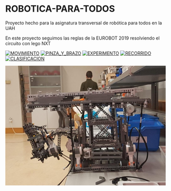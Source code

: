 # ROBOTICA-PARA-TODOS

Proyecto hecho para la asignatura transversal de robótica para todos en la UAH

En este proyecto seguimos las reglas de la EUROBOT 2019 resolviendo el circuito con lego NXT

[![MOVIMIENTO](http://img.youtube.com/vi/eDtlJeve1g4/0.jpg)](https://youtu.be/eDtlJeve1g4)
[![PINZA_Y_BRAZO](http://img.youtube.com/vi/9qLxXKEjcvA0/0.jpg)](https://youtu.be/9qLxXKEjcvA)
[![EXPERIMENTO](http://img.youtube.com/vi/w5wV5yRSfOs0/0.jpg)](https://youtu.be/w5wV5yRSfOs)
[![RECORRIDO](http://img.youtube.com/vi/_kXEVo65mwE0/0.jpg)](https://youtu.be/_kXEVo65mwE)
[![CLASIFICACION](http://img.youtube.com/vi/auBwFaBb3n00/0.jpg)](https://youtu.be/auBwFaBb3n0)

![EUROBOT](./IMG/32cd387e-1b5a-4905-a240-5af8caf2ce2d.jpg "EUROBOT")

